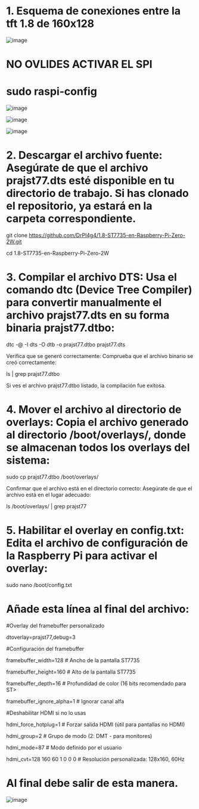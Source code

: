 # 1. Esquema de conexiones entre la tft 1.8 de 160x128

![image](https://github.com/user-attachments/assets/9ffdbe03-16de-4281-bf89-b82b79ee1b1d)

# NO OVLIDES ACTIVAR EL SPI

# sudo raspi-config

![image](https://github.com/user-attachments/assets/e2989f8b-22d2-4e6c-ba2b-c174738a1eef)

![image](https://github.com/user-attachments/assets/f3b49b64-4089-4ef1-b303-1389e0855ddc)

![image](https://github.com/user-attachments/assets/ce549e16-6860-4769-8e77-7c33aa1afaec)



# 2. Descargar el archivo fuente: Asegúrate de que el archivo prajst77.dts esté disponible en tu directorio de trabajo. Si has clonado el repositorio, ya estará en la carpeta correspondiente.

git clone https://github.com/DrPl4g4/1.8-ST7735-en-Raspberry-Pi-Zero-2W.git

cd 1.8-ST7735-en-Raspberry-Pi-Zero-2W

# 3. Compilar el archivo DTS: Usa el comando dtc (Device Tree Compiler) para convertir manualmente el archivo prajst77.dts en su forma binaria prajst77.dtbo:

dtc -@ -I dts -O dtb -o prajst77.dtbo prajst77.dts

Verifica que se generó correctamente: Comprueba que el archivo binario se creó correctamente:

ls | grep prajst77.dtbo

Si ves el archivo prajst77.dtbo listado, la compilación fue exitosa.

# 4. Mover el archivo al directorio de overlays: Copia el archivo generado al directorio /boot/overlays/, donde se almacenan todos los overlays del sistema:

sudo cp prajst77.dtbo /boot/overlays/

Confirmar que el archivo está en el directorio correcto: Asegúrate de que el archivo está en el lugar adecuado:

ls /boot/overlays/ | grep prajst77

# 5. Habilitar el overlay en config.txt: Edita el archivo de configuración de la Raspberry Pi para activar el overlay:

sudo nano /boot/config.txt

# Añade esta línea al final del archivo:

#Overlay del framebuffer personalizado

dtoverlay=prajst77,debug=3

#Configuración del framebuffer

framebuffer_width=128       # Ancho de la pantalla ST7735

framebuffer_height=160      # Alto de la pantalla ST7735

framebuffer_depth=16        # Profundidad de color (16 bits recomendado para ST>

framebuffer_ignore_alpha=1  # Ignorar canal alfa

#Deshabilitar HDMI si no lo usas

hdmi_force_hotplug=1        # Forzar salida HDMI (útil para pantallas no HDMI)

hdmi_group=2                # Grupo de modo (2: DMT - para monitores)

hdmi_mode=87                # Modo definido por el usuario

hdmi_cvt=128 160 60 1 0 0 0 # Resolución personalizada: 128x160, 60Hz


# Al final debe salir de esta manera.


![image](https://github.com/user-attachments/assets/e0aebde2-1181-44e5-9aef-0059a7d4e453)



